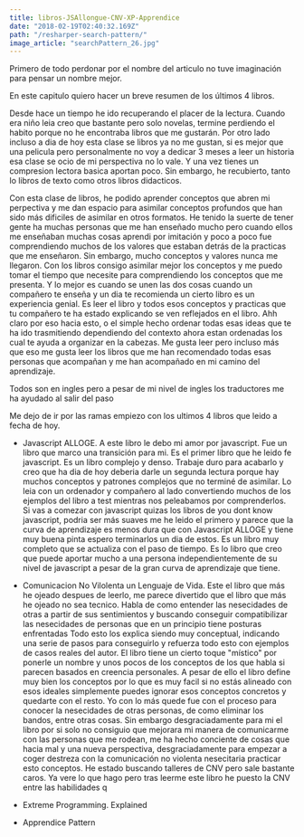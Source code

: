 ```yaml
---
title: libros-JSAllongue-CNV-XP-Apprendice
date: "2018-02-19T02:40:32.169Z"
path: "/resharper-search-pattern/"
image_article: "searchPattern_26.jpg"
---
```


Primero de todo perdonar por el nombre del articulo no tuve 
imaginación para pensar un nombre mejor.

En este capitulo quiero hacer un breve resumen de los últimos 4 libros.

Desde hace un tiempo he ido recuperando el placer de la lectura. Cuando era niño
leia creo que bastante pero solo novelas, termine perdiendo el habito porque
no he encontraba libros que me gustarán. Por otro lado incluso a dia de hoy esta 
clase se libros ya no me gustan, si es mejor que una pelicula pero personalmente no voy a dedicar
3 meses a leer un historia esa clase se ocio de mi perspectiva no lo vale. Y una vez tienes
un compresion lectora basica aportan poco. Sin embargo, he recubierto, tanto lo libros de 
texto como  otros libros didacticos.

Con esta clase de libros, he podido aprender conceptos que abren mi perpectiva y me dan espacio
para asimilar conceptos profundos que han sido más dificiles de asimilar en otros formatos.
He tenido la suerte de tener gente ha muchas personas que me han enseñado mucho pero 
cuando ellos me enseñaban muchas cosas aprendi por imitación y poco a poco fue comprendiendo
muchos de los valores que estaban detrás de la practicas que me enseñaron. Sin embargo,
mucho conceptos y valores nunca me llegaron. Con los libros consigo asimilar mejor 
los conceptos y me puedo tomar el tiempo que necesite para comprendiendo los conceptos
que me presenta. Y lo mejor es cuando se unen las dos cosas cuando un compañero te enseña
y un dia te recomienda un cierto libro es un experiencia genial. Es leer el libro y todos
esos conceptos y practicas que tu compañero te ha estado explicando se ven reflejados en el
libro. Ahh claro por eso hacia esto, o el simple hecho ordenar todas esas ideas que te 
ha ido trasmitiendo dependiendo del contexto ahora estan ordenadas los cual te ayuda a organizar en
la cabezas. Me gusta leer pero incluso más que eso me gusta leer los libros que me han
recomendado todas esas personas que acompañan y me han acompañado en mi camino del aprendizaje.

Todos son en ingles pero a pesar de mi nivel de ingles los traductores
 me ha ayudado al salir del paso

Me dejo de ir por las ramas empiezo con los ultimos 4 libros que leido a fecha de hoy.

- Javascript ALLOGE.
A este libro le debo mi amor por javascript. Fue un libro que marco una transición para mi.
Es el primer libro que he leido fe javascript.
Es un libro complejo y denso. Trabaje duro para acabarlo y creo que ha dia de hoy deberia
darle un segunda lectura porque  hay muchos conceptos y patrones 
complejos que no terminé de asimilar.
Lo leia con un ordenador y compañero al lado convertiendo muchos de los ejemplos del 
libro a test mientras nos peleabamos por comprenderlos.
Si vas a comezar con javascript quizas los libros de you dont know javascript, podria ser más suaves
 me he leido el primero y parece que la curva de aprendizaje es menos dura que con Javascript ALLOGE y
 tiene muy buena pinta espero terminarlos un dia de estos.
Es un libro muy completo que se actualiza con el paso de tiempo. Es lo libro que creo
que puede aportar mucho a una persona independientemente de su nivel de javascript
a pesar de la gran curva de aprendizaje que tiene.





- Comunicacion No Vilolenta un Lenguaje de Vida.
Este el libro que más he ojeado despues de leerlo, me parece divertido que el libro que
más he ojeado no sea tecnico.
Habla de como entender las nesecidades de otras a partir de sus sentimientos y buscando
conseguir compatibilizar las nesecidades de personas que en un principio tiene posturas enfrentadas
Todo esto los explica siendo muy conceptual, indicando una serie de pasos para conseguirlo y refuerza todo esto
con ejemplos de casos reales del autor. El libro tiene un cierto toque "místico" por ponerle un nombre y unos pocos de los conceptos de los que habla si parecen basados en creencia personales. A pesar de ello el libro define muy bien los conceptos  por lo que es muy facil si no estás alineado con esos ideales simplemente puedes ignorar esos conceptos concretos y quedarte con el resto. Yo con lo más quede fue con el proceso para conocer la nesecidades de otras personas, de como eliminar los bandos, entre otras cosas. Sin embargo desgraciadamente para mi el libro por si solo no consiguio que mejorara mi manera de comunicarme con las personas que me rodean, me ha hecho conciente de cosas que hacia mal y una nueva perspectiva, desgraciadamente para empezar a coger destreza con la comunicación no violenta nesecitaria practicar esto conceptos. He estado buscando talleres de CNV pero sale bastante caros. Ya vere lo que hago pero tras leerme este libro he puesto la CNV entre las habilidades q



- Extreme Programming. Explained

- Apprendice Pattern


 
<!--stackedit_data:
eyJoaXN0b3J5IjpbLTQzNzI4NjU1M119
-->